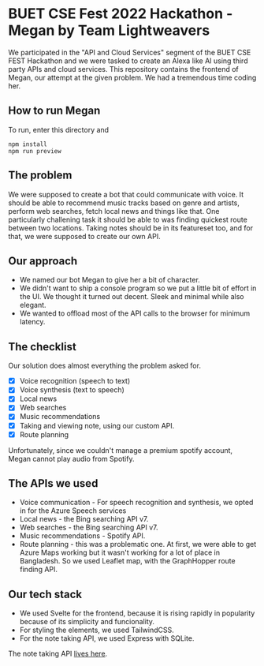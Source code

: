 # BUET CSE Fest 2022 Hackathon - Megan by Team Lightweavers

We participated in the "API and Cloud Services" segment of the BUET CSE FEST Hackathon and we were tasked to create an Alexa like AI using third party APIs and cloud services. This repository contains the frontend of Megan, our attempt at the given problem. We had a tremendous time coding her.


## How to run Megan

To run, enter this directory and
```
npm install
npm run preview
```

## The problem

We were supposed to create a bot that could communicate with voice. It should be able to recommend music tracks based on genre and artists, perform web searches, fetch local news and things like that. One particularly challening task it should be able to was finding quickest route between two locations. Taking notes should be in its featureset too, and for that, we were supposed to create our own API.

## Our approach

- We named our bot Megan to give her a bit of character.
- We didn't want to ship a console program so we put a little bit of effort in the UI. We thought it turned out decent. Sleek and minimal while also elegant.
- We wanted to offload most of the API calls to the browser for minimum latency.

## The checklist

Our solution does almost everything the problem asked for.

- [X] Voice recognition (speech to text)
- [X] Voice synthesis (text to speech)
- [x] Local news
- [x] Web searches
- [x] Music recommendations
- [x] Taking and viewing note, using our custom API.
- [x] Route planning

Unfortunately, since we couldn't manage a premium spotify account, Megan cannot play audio from Spotify.

## The APIs we used

- Voice communication - For speech recognition and synthesis, we opted in for the Azure Speech services
- Local news - the Bing searching API v7.
- Web searches - the Bing searching API v7.
- Music recommendations - Spotify API.
- Route planning - this was a problematic one. At first, we were able to get Azure Maps working but it wasn't working for a lot of place in Bangladesh. So we used Leaflet map, with the GraphHopper route finding API.
   

## Our tech stack

- We used Svelte for the frontend, because it is rising rapidly in popularity because of its simplicity and funcionality.
- For styling the elements, we used TailwindCSS.
- For the note taking API, we used Express with SQLite.


The note taking API [lives here](https://github.com/ErenDexter/megan-backend).